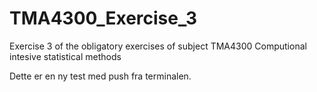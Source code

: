 # TMA4300_Exercise_3
Exercise 3 of the obligatory exercises of subject TMA4300 Computional intesive statistical methods

Dette er en ny test med push fra terminalen.